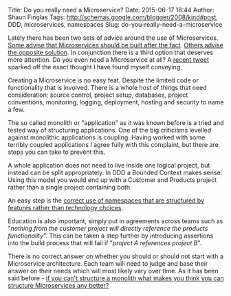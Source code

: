 Title: Do you really need a Microservice?
Date: 2015-06-17 18:44
Author: Shaun Finglas
Tags: http://schemas.google.com/blogger/2008/kind#post, DDD, microservices, namespaces
Slug: do-you-really-need-a-microservice

Lately there has been two sets of advice around the use of
Microservices. [Some advise that Microservices should be built after the
fact](http://martinfowler.com/bliki/MonolithFirst.html). [Others advise
the opposite
solution](http://www.martinfowler.com/articles/dont-start-monolith.html).
In conjunction there is a third option that deserves more attention. Do
you even need a Microservice at all? A [recent
tweet](https://twitter.com/natpryce/status/593763168977088513) sparked
off the exact thought I have found myself conveying.

Creating a Microservice is no easy feat. Despite the limited code or
functionality that is involved. There is a whole host of things that
need consideration; source control, project setup, databases, project
conventions, monitoring, logging, deployment, hosting and security to
name a few.

The so called monolith or "application" as it was known before is a
tried and tested way of structuring applications. One of the big
criticisms levelled against monolithic applications is coupling. Having
worked with some terribly coupled applications I agree fully with this
complaint, but there are steps you can take to prevent this.

A whole application does not need to live inside one logical project,
but instead can be split appropriately. In DDD a Bounded Context makes
sense. Using this model you would end up with a Customer and Products
project rather than a single project containing both.

An easy step is the [correct use of namespaces that are structured by
features rather than technology
choices](http://blog.shaunfinglas.co.uk/2014/07/i-need-to-stop-misusing-namespaces.html).

Education is also important, simply put in agreements across teams such
as "*nothing from the customer project will directly reference the
products functionality*". This can be taken a step further by
introducing assertions into the build process that will fail if
"*project A references project B*".

There is no correct answer on whether you should or should not start
with a Microservice architecture. Each team will need to judge and base
their answer on their needs which will most likely vary over time. As it
has been said before - [if you can't structure a monolith what makes you
think you can structure Microservices any
better?](http://www.codingthearchitecture.com/2014/07/06/distributed_big_balls_of_mud.html)

</p>

